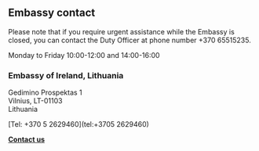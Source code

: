 ## Embassy contact

Please note that if you require urgent assistance while the Embassy is closed, you can contact the Duty Officer at phone number +370 65515235.

Monday to Friday 10:00-12:00 and 14:00-16:00

### Embassy of Ireland, Lithuania

Gedimino Prospektas 1   
Vilnius, LT-01103   
Lithuania

[Tel: +370 5 2629460](tel:+3705 2629460)

[**Contact us**](/en/lithuania/vilnius/contact/)